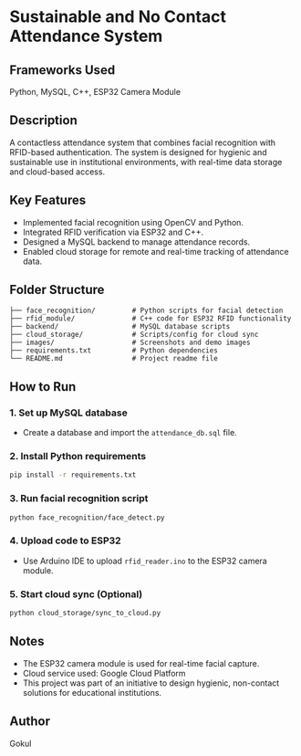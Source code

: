 # Sustainable and No Contact Attendance System

## Frameworks Used
Python, MySQL, C++, ESP32 Camera Module

## Description
A contactless attendance system that combines facial recognition with RFID-based authentication. The system is designed for hygienic and sustainable use in institutional environments, with real-time data storage and cloud-based access.

## Key Features
- Implemented facial recognition using OpenCV and Python.
- Integrated RFID verification via ESP32 and C++.
- Designed a MySQL backend to manage attendance records.
- Enabled cloud storage for remote and real-time tracking of attendance data.


## Folder Structure
```
├── face_recognition/         # Python scripts for facial detection
├── rfid_module/              # C++ code for ESP32 RFID functionality
├── backend/                  # MySQL database scripts
├── cloud_storage/            # Scripts/config for cloud sync
├── images/                   # Screenshots and demo images
├── requirements.txt          # Python dependencies
└── README.md                 # Project readme file
```

## How to Run

### 1. Set up MySQL database
- Create a database and import the `attendance_db.sql` file.

### 2. Install Python requirements
```bash
pip install -r requirements.txt
```

### 3. Run facial recognition script
```bash
python face_recognition/face_detect.py
```

### 4. Upload code to ESP32
- Use Arduino IDE to upload `rfid_reader.ino` to the ESP32 camera module.

### 5. Start cloud sync (Optional)
```bash
python cloud_storage/sync_to_cloud.py
```

## Notes
- The ESP32 camera module is used for real-time facial capture.
- Cloud service used: Google Cloud Platform
- This project was part of an initiative to design hygienic, non-contact solutions for educational institutions.

## Author
Gokul
